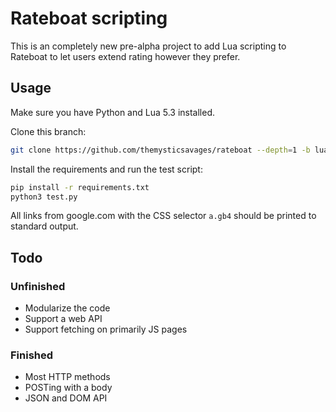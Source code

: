 # Rateboat scripting

This is an completely new pre-alpha project to add Lua scripting to Rateboat to let users extend rating however they prefer.

## Usage

Make sure you have Python and Lua 5.3 installed.

Clone this branch:

```bash
git clone https://github.com/themysticsavages/rateboat --depth=1 -b lua-scripting
```

Install the requirements and run the test script:

```bash
pip install -r requirements.txt
python3 test.py
```

All links from google.com with the CSS selector `a.gb4` should be printed to standard output.

## Todo

### Unfinished

- Modularize the code
- Support a web API
- Support fetching on primarily JS pages

### Finished

- Most HTTP methods
- POSTing with a body
- JSON and DOM API
